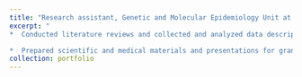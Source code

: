 ```yaml
---
title: "Research assistant, Genetic and Molecular Epidemiology Unit at Lund University, Sweden, 2018 "
excerpt: "
*  Conducted literature reviews and collected and analyzed data descriptively.

*  Prepared scientific and medical materials and presentations for grant agencies and foundations."
collection: portfolio
---
```

